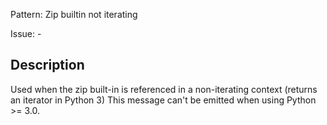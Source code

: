 Pattern: Zip builtin not iterating

Issue: -

## Description

Used when the zip built-in is referenced in a non-iterating context (returns an iterator in Python 3) This message can't be emitted when using Python >= 3.0.